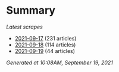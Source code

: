 # Summary
*Latest scrapes*
* [2021-09-17](https://github.com/nuuuwan/news_lk/blob/data/news_lk.2021-09-17.json) (231 articles)
* [2021-09-18](https://github.com/nuuuwan/news_lk/blob/data/news_lk.2021-09-18.json) (114 articles)
* [2021-09-19](https://github.com/nuuuwan/news_lk/blob/data/news_lk.2021-09-19.json) (44 articles)

*Generated at 10:08AM, September 19, 2021*